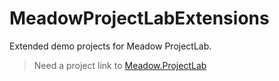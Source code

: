 # MeadowProjectLabExtensions

Extended demo projects for Meadow ProjectLab.

> Need a project link to [Meadow.ProjectLab]()
